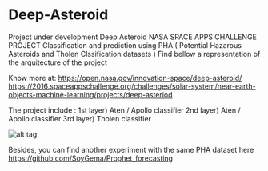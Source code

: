 # Deep-Asteroid
Project under development
Deep Asteroid NASA SPACE APPS CHALLENGE PROJECT 
Classification and prediction using PHA ( Potential Hazarous Asteroids and Tholen Clssification datasets )
Find bellow a representation of the arquitecture of the project 

Know more at:
https://open.nasa.gov/innovation-space/deep-asteroid/
https://2016.spaceappschallenge.org/challenges/solar-system/near-earth-objects-machine-learning/projects/deep-asteriod

The project include :
1st layer) Aten / Apollo classifier
2nd layer) Aten / Apollo classifier
3rd layer) Tholen classifier 

![alt tag](https://github.com/SoyGema/Deep-Asteroid/blob/master/Presentation/arquitectureFull.jpg)

Besides, you can find another experiment with the same PHA dataset here
https://github.com/SoyGema/Prophet_forecasting
